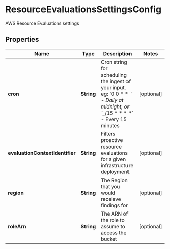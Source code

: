

# ResourceEvaluationsSettingsConfig

AWS Resource Evaluations settings

## Properties

| Name | Type | Description | Notes |
|------------ | ------------- | ------------- | -------------|
|**cron** | **String** | Cron string for scheduling the ingest of your input. eg: &#x60;0 0 * * *&#x60; - Daily at midnight, or &#x60;*_/15 * * * *&#x60; - Every 15 minutes |  [optional] |
|**evaluationContextIdentifier** | **String** | Filters proactive resource evaluations for a given infrastructure deployment. |  [optional] |
|**region** | **String** | The Region that you would receieve findings for |  [optional] |
|**roleArn** | **String** | The ARN of the role to assume to access the bucket |  [optional] |



